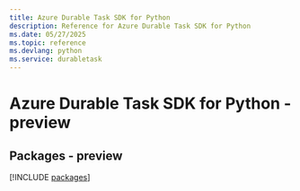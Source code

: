```yaml
---
title: Azure Durable Task SDK for Python
description: Reference for Azure Durable Task SDK for Python
ms.date: 05/27/2025
ms.topic: reference
ms.devlang: python
ms.service: durabletask
---
```

# Azure Durable Task SDK for Python - preview
## Packages - preview
[!INCLUDE [packages](durable-task-index.md)]
